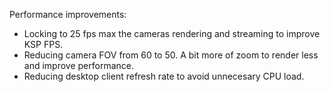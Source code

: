 Performance improvements:
*  Locking to 25 fps max the cameras rendering and streaming to improve KSP FPS.
*  Reducing camera FOV from 60 to 50. A bit more of zoom to render less and improve performance.
*  Reducing desktop client refresh rate to avoid unnecesary CPU load.
